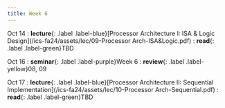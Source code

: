 ```yaml
---
title: Week 6
---
```


Oct 14
: **lecture**{: .label .label-blue}[Processor Architecture I: ISA & Logic Design](/ics-fa24/assets/lec/09-Processor Arch-ISA&Logic.pdf)
  : **read**{: .label .label-green}TBD

Oct 16
: **seminar**{: .label .label-purple}Week 6
  : **review**{: .label .label-yellow}08, 09

Oct 17
: **lecture**{: .label .label-blue}[Processor Architecture II: Sequential Implementation](/ics-fa24/assets/lec/10-Processor Arch-Sequential.pdf)
  : **read**{: .label .label-green}TBD